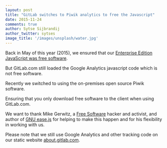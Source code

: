 ```yaml
---
layout: post
title: "GitLab switches to Piwik analytics to free the Javascript"
date: 2015-11-24
comments: true
author: Sytse Sijbrandij
author_twitter: sytses
image_title: '/images/unsplash/water.jpg'
---
```



Back in May of this year (2015), we ensured that our [Enterprise Edition JavaScript was free software](https://about.gitlab.com/2015/05/20/gitlab-gitorious-free-software/).

But GitLab.com still loaded the Google Analytics javascript code which is not free software.

Recently we switched to using the on-premises open source Piwik software.

Ensuring that you only download free software to the client when using GitLab.com.

We want to thank Mike Gerwitz, a [Free Software](https://www.gnu.org/philosophy/free-sw.html) hacker and activist, and author of [GNU ease.js](https://gnu.org/software/easejs) for helping to make this
happen and for his flexibility in working with us.

Please note that we still use Google Analytics and other tracking code on our static website
[about.gitlab.com](https://about.gitlab.com/).
